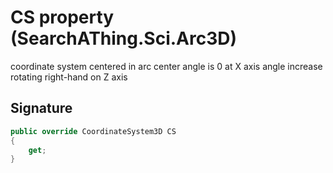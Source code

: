# CS property (SearchAThing.Sci.Arc3D)
coordinate system centered in arc center
            angle is 0 at X axis
            angle increase rotating right-hand on Z axis

## Signature
```csharp
public override CoordinateSystem3D CS
{
    get;
}
```
